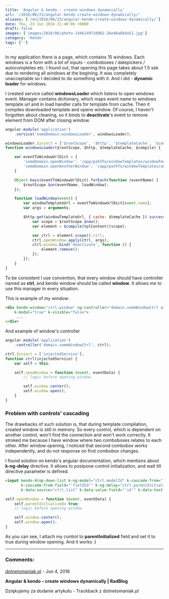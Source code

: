 ```yaml
---
title: 'Angular & kendo - create windows dynamically'
url: '/2016/06/23/angular-kendo-create-windows-dynamically/'
aliases: ['/en/2016/06/23/angular-kendo-create-windows-dynamically/']
date: Thu, 23 Jun 2016 21:40:06 +0000
draft: false
images: ['images/2016/06/photo-1446149710962-26e48a6bda51.jpg']
category: 'Kendo'
tags: ['']
---
```


In my application there is a page, which contains 15 windows. Each windows is a form with a lot of inputs - comboboxes / datepickers / autocompletes etc. I found out, that opening this page takes about 1.5 sek due to rendering all windows at the begining. It was completely unacceptable so I decided to do something with it. And I did - **dynamic loader** for windows.

I created service called **windowsLoader** which listens to open windows event. Manager contains dictionary, which maps event name to windows template url and in load handler calls for template from cache. Then it compiles downloaded template and opens window. Of course, I haven't forgotten about cleaning, so it binds to **deactivate**'s event to remove element from DOM after closing window.

```javascript
angular.module('application')
    .service('someDomain.windowsLoader', windowsLoader);

windowsLoader.$inject = ['$rootScope', '$http', '$templateCache', '$compile'];
function windowsLoader($rootScope, $http, $templateCache, $compile) {

    var eventToWindowUrlDict = {
        'someDomain.openWindow': '/app/pathTo/windowTemplates/windowTemplate.html',
        'someDomain.openAnotherWindow': '/app/pathTo/windowTemplates/anotherWindowTemplate.html'
    }

    Object.keys(eventToWindowUrlDict).forEach(function (eventName) {
        $rootScope.$on(eventName, loadWindow);
    });

    function loadWindow(event) {
        var windowTemplateUrl = eventToWindowUrlDict[event.name];
        var args = arguments;

        $http.get(windowTemplateUrl, { cache: $templateCache }).success(function (tplContent) {
            var scope = $rootScope.$new();
            var element = $compile(tplContent)(scope);

            var ctrl = element.scope().ctrl;
            ctrl.openWindow.apply(ctrl, args);
            ctrl.window.bind('deactivate', function () {
                element.remove();
            });
        });
    }
}
```

To be consistent I use convention, that every window should have controller named as **ctrl**, and kendo window should be called **window**. It allows me to use this manager in every situation.

This is example of my window:
```html
<div kendo-window="ctrl.window" ng-controller="domain.someWindowCtrl as ctrl" 
    k-modal="true" k-visible="false">
     ...
</div>
```

And example of window's controller
```javascript
angular.module('application')
    .controller('domain.someWindowCtrl', ctrl);

ctrl.$inject = ['injectedService'];
function ctrl(injectedService) {
    var self = this;

    self.openWindow = function (event, eventData) {
        // logic before opening window

        self.window.center();
        self.window.open();
    }
}
```

### Problem with controls' cascading

The drawbacks of such solution is, that during template compilation, created window is still in memory. So every control, which is dependent on another control, won't find the connection and won't work correctly. It stroked me because I have window where two comboboxes relates to each other. After window opening, I noticed that second combobox works independently, and do not response on first combobox changes.

I found solution on kendo's angular documentation, which mentions about **k-ng-delay** directive. It allows to postpone control initialization, and wait till directive parameter is defined.

```html
<input kendo-drop-down-list k-ng-model="ctrl.modelId" k-cascade-from="'parentControlId'" 
       k-cascade-from-field="'fieldId'" k-ng-delay="ctrl.parentInitialized"
       k-data-source="ctrl.list" k-data-value-field="'id'" k-data-text-field="'number'"  />
```

```javascript
self.openWindow = function (event, eventData) {
    self.parentInitialized= true;
    // logic before opening window

    self.window.center();
    self.window.open();
}
```

As you can see, I attach my control to **parentInitialized** field and set it to true during window opening. And it works :)

---
### Comments:
#### 
[dotnetomaniak.pl](http://dotnetomaniak.pl/Angular-kendo-create-windows-dynamically-RadBlog "") - <time datetime="2016-06-23 22:40:58">Jun 4, 2016</time>

**Angular & kendo – create windows dynamically | RadBlog**

Dziękujemy za dodanie artykułu - Trackback z dotnetomaniak.pl
